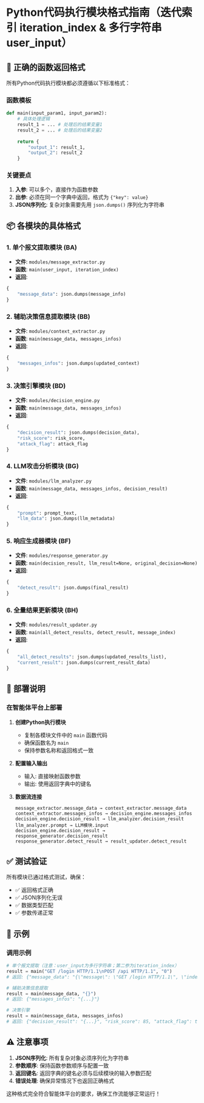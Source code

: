 # Python代码执行模块格式指南（迭代索引 iteration_index & 多行字符串 user_input）

## 🎯 正确的函数返回格式

所有Python代码执行模块都必须遵循以下标准格式：

### 函数模板
```python
def main(input_param1, input_param2):
    # 具体处理逻辑
    result_1 = ... # 处理后的结果变量1
    result_2 = ... # 处理后的结果变量2
    
    return {
        "output_1": result_1,
        "output_2": result_2
    }
```

### 关键要点
1. **入参**: 可以多个，直接作为函数参数
2. **出参**: 必须在同一个字典中返回，格式为 `{"key": value}`
3. **JSON序列化**: 复杂对象需要先用 `json.dumps()` 序列化为字符串

## 📦 各模块的具体格式

### 1. 单个报文提取模块 (BA)
- **文件**: `modules/message_extractor.py`
- **函数**: `main(user_input, iteration_index)`
- **返回**: 
```python
{
    "message_data": json.dumps(message_info)
}
```

### 2. 辅助决策信息提取模块 (BB)
- **文件**: `modules/context_extractor.py`
- **函数**: `main(message_data, messages_infos)`
- **返回**:
```python
{
    "messages_infos": json.dumps(updated_context)
}
```

### 3. 决策引擎模块 (BD)
- **文件**: `modules/decision_engine.py`
- **函数**: `main(message_data, messages_infos)`
- **返回**:
```python
{
    "decision_result": json.dumps(decision_data),
    "risk_score": risk_score,
    "attack_flag": attack_flag
}
```

### 4. LLM攻击分析模块 (BG)
- **文件**: `modules/llm_analyzer.py`
- **函数**: `main(message_data, messages_infos, decision_result)`
- **返回**:
```python
{
    "prompt": prompt_text,
    "llm_data": json.dumps(llm_metadata)
}
```

### 5. 响应生成器模块 (BF)
- **文件**: `modules/response_generator.py`
- **函数**: `main(decision_result, llm_result=None, original_decision=None)`
- **返回**:
```python
{
    "detect_result": json.dumps(final_result)
}
```

### 6. 全量结果更新模块 (BH)
- **文件**: `modules/result_updater.py`
- **函数**: `main(all_detect_results, detect_result, message_index)`
- **返回**:
```python
{
    "all_detect_results": json.dumps(updated_results_list),
    "current_result": json.dumps(current_result_data)
}
```

## 🔧 部署说明

### 在智能体平台上部署

1. **创建Python执行模块**
   - 复制各模块文件中的 `main` 函数代码
   - 确保函数名为 `main`
   - 保持参数名称和返回格式一致

2. **配置输入输出**
   - 输入: 直接映射函数参数
   - 输出: 使用返回字典中的键名

3. **数据流连接**
   ```
   message_extractor.message_data → context_extractor.message_data
   context_extractor.messages_infos → decision_engine.messages_infos
   decision_engine.decision_result → llm_analyzer.decision_result
   llm_analyzer.prompt → LLM模块.input
   decision_engine.decision_result → response_generator.decision_result
   response_generator.detect_result → result_updater.detect_result
   ```

## ✅ 测试验证

所有模块已通过格式测试，确保：
- ✅ 返回格式正确
- ✅ JSON序列化无误
- ✅ 数据类型匹配
- ✅ 参数传递正常

## 📝 示例

### 调用示例
```python
# 单个报文提取（注意：user_input为多行字符串；第二参为iteration_index）
result = main("GET /login HTTP/1.1\nPOST /api HTTP/1.1", "0")
# 返回: {"message_data": "{\"message\": \"GET /login HTTP/1.1\", \"index\": 0, ...}"}

# 辅助决策信息提取
result = main(message_data, "{}")
# 返回: {"messages_infos": "{...}"}

# 决策引擎
result = main(message_data, messages_infos)
# 返回: {"decision_result": "{...}", "risk_score": 85, "attack_flag": true}
```

## ⚠️ 注意事项

1. **JSON序列化**: 所有复杂对象必须序列化为字符串
2. **参数顺序**: 保持函数参数顺序与配置一致
3. **返回键名**: 返回字典的键名必须与后续模块的输入参数匹配
4. **错误处理**: 确保异常情况下也返回正确格式

这种格式完全符合智能体平台的要求，确保工作流能够正常运行！